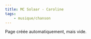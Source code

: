 ```yaml
---
title: MC Solaar - Caroline
tags:
    - musique/chanson
---
```


Page créée automatiquement, mais vide.
